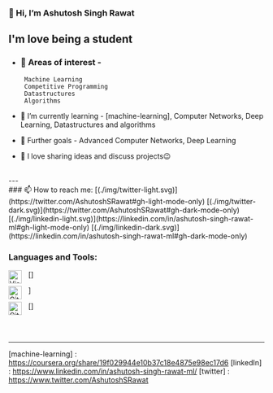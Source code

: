 ### 👋 Hi, I’m Ashutosh Singh Rawat

## I'm love being a student 
- ### 👀 Areas of interest -
       Machine Learning
       Competitive Programming
       Datastructures
       Algorithms

- 🌱 I’m currently learning - [machine-learning], Computer Networks, Deep Learning, Datastructures and algorithms

- 🎈 Further goals - Advanced Computer Networks, Deep Learning

- 💞️ I love sharing ideas and discuss projects😉
<br />
---
<br />
### 📫 How to reach me:
[(./img/twitter-light.svg)](https://twitter.com/AshutoshSRawat#gh-light-mode-only)
[(./img/twitter-dark.svg)](https://twitter.com/AshutoshSRawat#gh-dark-mode-only)
&nbsp;&nbsp;
[(./img/linkedin-light.svg)](https://linkedin.com/in/ashutosh-singh-rawat-ml#gh-light-mode-only)
[(./img/linkedin-dark.svg)](https://linkedin.com/in/ashutosh-singh-rawat-ml#gh-dark-mode-only)
&nbsp;&nbsp;


### Languages and Tools:

[<img align="left" alt="Visual Studio Code" width="26px" src="https://cdn.jsdelivr.net/gh/devicons/devicon/icons/vscode/vscode-original.svg" style="padding-right:10px;" />]

<img align="left" alt="Git" width="26px" src="https://cdn.jsdelivr.net/gh/devicons/devicon/icons/git/git-original.svg" style="padding-right:10px;" />]

[<img align="left" alt="GitHub" width="26px" src="https://user-images.githubusercontent.com/3369400/139447912-e0f43f33-6d9f-45f8-be46-2df5bbc91289.png" style="padding-right:10px;" />]

<br />
<br />

---

[machine-learning] : https://coursera.org/share/19f029944e10b37c18e4875e98ec17d6
[linkedIn] : https://www.linkedin.com/in/ashutosh-singh-rawat-ml/
[twitter] : https://www.twitter.com/AshutoshSRawat


<!---
Ashutosh-Rawat/Ashutosh-Rawat is a ✨ special ✨ repository because its `README.md` (this file) appears on your GitHub profile.
You can click the Preview link to take a look at your changes.
--->
